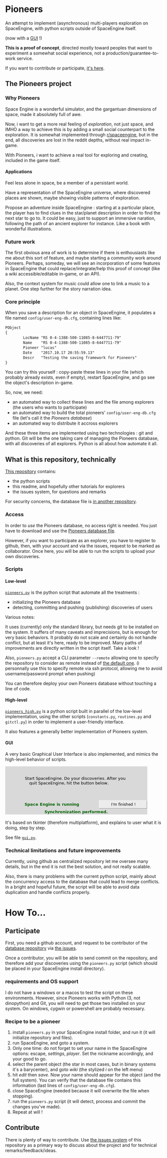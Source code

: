 # Pioneers
An attempt to implement (asynchronous) multi-players exploration on SpaceEngine,
with python scripts outside of SpaceEngine itself.

(now with a [GUI](https://github.com/Aluriak/se-pioneers#gui) !)

**This is a proof of concept**, directed mostly toward peoples that want to experiment
a somewhat social experience, not a production/guarantee-to-work service.

If you want to contribute or participate, [it's here](https://github.com/Aluriak/se-pioneers#how-to).


## The Pioneers project

### Why Pioneers
Space Engine is a wonderful simulator, and the gargantuan dimensions of space,
made it absolutely full of awe.

Now, i want to get a more real feeling of *exploration*, not just space,
and IMHO a way to achieve this is by adding a small social counterpart
to the exploration.
It is somewhat implemented through [r/spaceengine](https://www.reddit.com/r/spaceengine/),
but in the end, all discoveries are lost in the reddit depths, without real impact in-game.

With Pioneers, i want to achieve a real tool for exploring and creating, included in the game itself.


#### Applications
Feel less alone in space, be a member of a persistant world.

Have a representation of the SpaceEngine universe, where discovered places are shown, maybe showing visible patterns of exploration.

Propose an adventure inside SpaceEngine : starting at a particular place, the player has to find clues in the star/planet description
in order to find the next star to go to.
It could be easy, just to support an immersive naration, following the path of an ancient explorer for instance.
Like a book with wonderful illustrations.


### Future work
The first obvious area of work is to determine if there is enthousiasts like me about this sort of feature,
and maybe starting a community work around Pioneers. Perhaps, someday, we will see an incorporation of some features
in SpaceEngine that could replace/integrate/help this proof of concept (like a wiki accessible/editable in-game, or an API).

Also, the context system for music could allow one to link a music to a planet. One step further for the story narration idea.


### Core principle
When you save a description for an object in SpaceEngine, it populates a file named `config/user-eng-db.cfg`,
containing lines like:

    PObject
    {
            LocName "RS 0-4-1388-500-11085-8-6447711-79"
            Name    "RS 0-4-1388-500-11085-8-6447711-79"
            Pioneer "lucas"
            Date    "2017.10.17 20:55:59.13"
            Descr   "Testing the saving framework for Pioneers"
    }

You can try this yourself : copy-paste these lines in your file (which probably already exists, even if empty),
restart SpaceEngine, and go see the object's description in-game.

So, now, we need:
- an automated way to collect these lines and the file among explorers (the users who wants to participate)
- an automated way to build the total pioneers' `config/user-eng-db.cfg` file (let's call it the *Pioneers database*)
- an automated way to distribute it accross explorers

And these three items are implemented using two technologies : git and python.
Git will be the one taking care of managing the Pioneers database,
with all discoveries of all explorers.
Python is all about how automate it all.


## What is this repository, technically
[This repository](https://github.com/aluriak/se-pioneers) contains:

- the python scripts
- this readme, and hopefully other tutorials for explorers
- the issues system, for questions and remarks

For security concerns, the database file is [in another repository](https://github.com/aluriak/se-pioneers-db).


### Access
In order to *use* the Pioneers database, no access right is needed. You just have to download
and use the [Pioneers database file](https://github.com/aluriak/se-pioneers-db).

However, if you want to participate as an explorer,
you have to register to github, then, with your account
and via the issues, request to be marked as collaborator.
Once here, you will be able to run the scripts to upload your own discoveries.


### Scripts
#### Low-level
[`pioneers.py`](pioneers.py) is the python script that automate all the treatments :
- initializing the Pioneers database
- detecting, committing and pushing (publishing) discoveries of users

Various notes:

It uses (currently) only the standard library, but needs git to be installed on the system.
It suffers of many caveats and imprecisions, but is enough for very basic behaviors.
It probably do not scale and certainly do not handle conflict, but at least it's here,
ready to be improved.
Many paths of improvements are directly written in the script itself. Take a look !

Also, `pioneers.py` accept a CLI parameter `--remote` allowing one to specify
the repository to consider as remote instead of [the default one](https://github.com/aluriak/se-pioneers-db).
(i personnally use this to specify remote via ssh protocol, allowing me to avoid username/password prompt when pushing)

You can therefore deploy your own Pioneers database without touching a line of code.

#### High-level
[`pioneers_high.py`](pioneers_high.py) is a python script built in parallel of the low-level implementation,
using the other scripts (`constants.py`, `routines.py` and `gitctl.py`)
in order to implement a user-friendly interface.

It also features a generally better implementation of Pioneers system.

#### GUI
A very basic Graphical User Interface is also implemented,
and mimics the high-level behavior of scripts.

![gui showcase](res/gui_showcase.png)

It's based on tkinter (therefore multiplatform),
and explains to user what it is doing, step by step.

See file [`gui.py`](gui.py).


### Technical limitations and future improvements
Currently, using github as centralized repository let me oversee many details,
but in the end it is not the best solution, and not really scalable.

Also, there is many problems with the current python script, mainly about
the concurrency access to the database that could lead to merge conflicts.
In a bright and hopeful future, the script will be able to avoid data duplication
and handle conflicts properly.


# How To…

## Participate
First, you need a github account, and request to be contributor of the [database repository](https://github.com/aluriak/se-pioneers-db) via [the issues](https://github.com/Aluriak/se-pioneers-db/issues).

Once a contributor, you will be able to send commit on the repository,
and therefore add your discoveries using the `pioneers.py` script (which should be placed in your SpaceEngine install directory).

### requirements and OS support
I do not have a windows or a macos to test the script on these environments.
However, since Pioneers works with Python (3, not dinopython) and Git,
you will need to get those two installed on your system.
On windows, cygwin or powershell are probably necessary.

### Recipe to be a pioneer

1. install `pioneers.py` in your SpaceEngine install folder, and run it (it will initialize repository and files).
2. run SpaceEngine, and goto a system.
3. Only one time: do not forget to set your name in the SpaceEngine options: escape, *settings*, *player*. Set the nickname accordingly, and your good to go.
4. select the parent object (the star in most cases, but in binary systems it's a barycenter), and goto *wiki* (the stylized *i* on the left menu)
5. hit *edit* then *save*. Now your name should appear for the object (and the full system). You can verify that the database file contains this information (last lines of `config/user-eng-db.cfg`).
6. close SpaceEngine (needed because it will overwrite the file when stopping).
7. run the `pioneers.py` script (it will detect, process and commit the changes you've made).
8. Repeat at will !

## Contribute
There is plenty of way to contribute. Use [the issues system](https://github.com/aluriak/se-pioneers/issues) of this repository as a primary way to discuss about the project
and for technical remarks/feedback/ideas.
